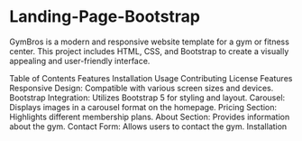 # Landing-Page-Bootstrap

GymBros is a modern and responsive website template for a gym or fitness center. This project includes HTML, CSS, and Bootstrap to create a visually appealing and user-friendly interface.

Table of Contents
Features
Installation
Usage
Contributing
License
Features
Responsive Design: Compatible with various screen sizes and devices.
Bootstrap Integration: Utilizes Bootstrap 5 for styling and layout.
Carousel: Displays images in a carousel format on the homepage.
Pricing Section: Highlights different membership plans.
About Section: Provides information about the gym.
Contact Form: Allows users to contact the gym.
Installation
